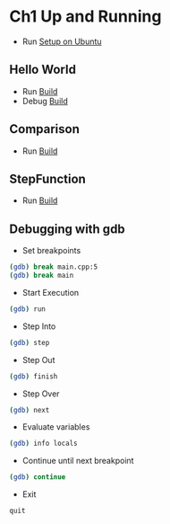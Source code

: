 # Ch1 Up and Running

- Run [Setup on Ubuntu](./setup-ubuntu.sh)

## Hello World
- Run [Build](./HelloWorld/build.sh)
- Debug [Build](./HelloWorld/debug.sh) 

## Comparison
- Run [Build](./Comparison/build.sh) 

## StepFunction
- Run [Build](./StepFunction/build.sh) 

## Debugging with gdb

- Set breakpoints

```sh
(gdb) break main.cpp:5
(gdb) break main

```

- Start Execution

```sh
(gdb) run
```

- Step Into

```sh
(gdb) step
```

- Step Out
```sh
(gdb) finish
```

- Step Over
```sh
(gdb) next
```

- Evaluate variables

```sh
(gdb) info locals
```

- Continue until next breakpoint

```sh
(gdb) continue
```

- Exit

```sh
quit
```
